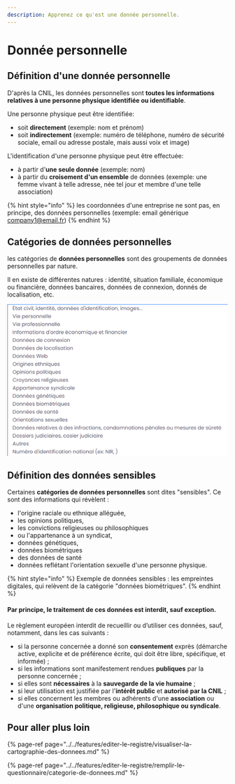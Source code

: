 ```yaml
---
description: Apprenez ce qu'est une donnée personnelle.
---
```


# Donnée personnelle

## Définition d'une donnée personnelle

D'après la CNIL, les données personnelles sont **toutes les informations relatives à une personne physique identifiée ou identifiable**. 

Une personne physique peut être identifiée: 

* soit **directement** \(exemple: nom et prénom\) 
* soit **indirectement** \(exemple: numéro de téléphone, numéro de sécurité sociale, email ou adresse postale, mais aussi voix et image\) 

L'identification d'une personne physique peut être effectuée: 

* à partir d'**une seule donnée** \(exemple: nom\) 
* à partir du **croisement d'un ensemble** de données \(exemple: une femme vivant à telle adresse, née tel jour et membre d'une telle association\) 

{% hint style="info" %}
les coordonnées d'une entreprise ne sont pas, en principe, des données personnelles \(exemple: email générique company1@email.fr\)
{% endhint %}

## Catégories de données personnelles

les catégories de **données personnelles**  sont des groupements de données personnelles par nature.

Il en existe de différentes natures : identité, situation familiale, économique ou financière, données bancaires, données de connexion, donnés de localisation, etc.

![Les cat&#xE9;gories de donn&#xE9;es personnelles ](../../.gitbook/assets/image%20%28189%29.png)

## Définition des données sensibles 

Certaines **catégories de données personnelles** sont dites "sensibles". Ce sont des informations qui révèlent :

* l'origine raciale ou ethnique alléguée, 
* les opinions politiques, 
* les convictions religieuses ou philosophiques 
* ou l'appartenance à un syndicat,
*  données génétiques, 
* données biométriques
* des données de santé
* données reflétant l'orientation sexuelle d'une personne physique.

{% hint style="info" %}
Exemple de données sensibles : les empreintes digitales, qui relèvent de la catégorie "données biométriques". 
{% endhint %}

#### Par principe, **le traitement de ces données est interdit, sauf exception**. 

Le règlement européen interdit de recueillir ou d’utiliser ces données, sauf, notamment, dans les cas suivants :

* si la personne concernée a donné son **consentement** exprès \(démarche active, explicite et de préférence écrite, qui doit être libre, spécifique, et informée\) ;
* si les informations sont manifestement rendues **publiques** par la personne concernée ;
* si elles sont **nécessaires** à la **sauvegarde de la vie humaine** ;
* si leur utilisation est justifiée par l'**intérêt public** et **autorisé par la CNIL** ;
* si elles concernent les membres ou adhérents d'une **association** ou d'une **organisation politique, religieuse, philosophique ou syndicale**. 

## Pour aller plus loin

{% page-ref page="../../features/editer-le-registre/visualiser-la-cartographie-des-donnees.md" %}

{% page-ref page="../../features/editer-le-registre/remplir-le-questionnaire/categorie-de-donnees.md" %}



